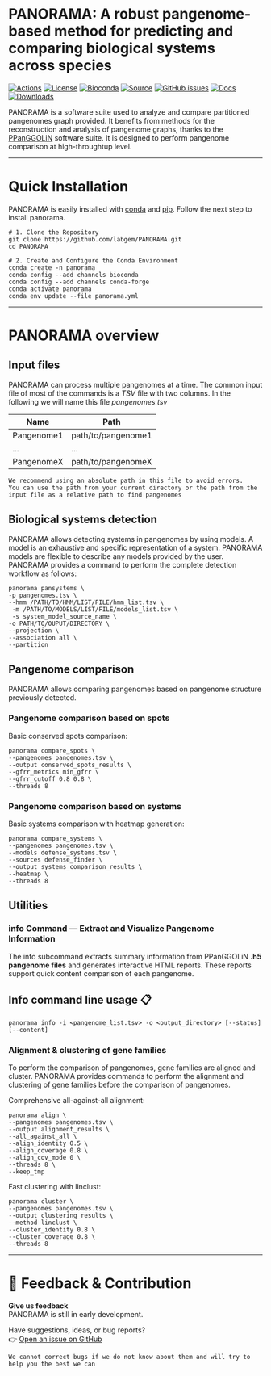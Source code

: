 # PANORAMA: A robust pangenome-based method for predicting and comparing biological systems across species

[![Actions](https://img.shields.io/github/actions/workflow/status/labgem/PANORAMA/main.yml?branch=dev&event=pull_request&label=build&logo=github)](https://github.com/labgem/PANORAMA/actions/workflows/main.yml)
[![License](https://anaconda.org/bioconda/ppanggolin/badges/license.svg)](http://www.cecill.info/licences.fr.html)
[![Bioconda](https://img.shields.io/conda/vn/bioconda/panorama?style=flat-square&maxAge=3600&logo=anaconda)](https://anaconda.org/bioconda/panorama)
[![Source](https://img.shields.io/badge/source-GitHub-303030.svg?maxAge=2678400&style=flat-square)](https://github.com/labgem/PANORAMA/)
[![GitHub issues](https://img.shields.io/github/issues/labgem/panorama.svg?style=flat-square&maxAge=600)](https://github.com/labgem/panorama/issues)
[![Docs](https://img.shields.io/readthedocs/panorama/latest?style=flat-square&maxAge=600)](https://panorama.readthedocs.io)
[![Downloads](https://anaconda.org/bioconda/panorama/badges/downloads.svg)](https://bioconda.github.io/recipes/panorama/README.html#download-stats)

PANORAMA is a software suite used to analyze and compare partitioned pangenomes graph provided. It benefits from
methods for the reconstruction and analysis of pangenome graphs, thanks to
the [PPanGGOLiN](https://github.com/labgem/PPanGGOLiN)
software suite. It is designed to perform pangenome comparison at high-throughtup level.

---

# Quick Installation

PANORAMA is easily installed with [conda](https://docs.conda.io/projects/conda/en/latest/index.html) and
[pip](https://pip.pypa.io/en/stable/). Follow the next step to install panorama.

```shell
# 1. Clone the Repository
git clone https://github.com/labgem/PANORAMA.git
cd PANORAMA

# 2. Create and Configure the Conda Environment
conda create -n panorama
conda config --add channels bioconda
conda config --add channels conda-forge
conda activate panorama
conda env update --file panorama.yml
```

[//]: # (You can find more information on the installation [here]&#40;link_read_the_doc&#41;)

---

# PANORAMA overview

## Input files

PANORAMA can process multiple pangenomes at a time.
The common input file of most of the commands is a *TSV* file with two columns.
In the following we will name this file *pangenomes.tsv*

| Name       | Path               |
|------------|--------------------|
| Pangenome1 | path/to/pangenome1 |
| ...        | ...                |
| PangenomeX | path/to/pangenomeX |

```{note}
We recommend using an absolute path in this file to avoid errors.
You can use the path from your current directory or the path from the input file as a relative path to find pangenomes
```

## Biological systems detection

PANORAMA allows detecting systems in pangenomes by using models.
A model is an exhaustive and specific representation of a system.
PANORAMA models are flexible to describe any models provided by the user.
PANORAMA provides a command to perform the complete detection workflow as follows:

```shell
panorama pansystems \
-p pangenomes.tsv \
--hmm /PATH/TO/HMM/LIST/FILE/hmm_list.tsv \
 -m /PATH/TO/MODELS/LIST/FILE/models_list.tsv \
 -s system_model_source_name \
-o PATH/TO/OUPUT/DIRECTORY \
--projection \
--association all \
--partition
```

## Pangenome comparison

PANORAMA allows comparing pangenomes based on pangenome structure previously detected.

### Pangenome comparison based on spots

Basic conserved spots comparison:

```shell
panorama compare_spots \
--pangenomes pangenomes.tsv \
--output conserved_spots_results \
--gfrr_metrics min_gfrr \
--gfrr_cutoff 0.8 0.8 \
--threads 8
```

### Pangenome comparison based on systems

Basic systems comparison with heatmap generation:

```shell
panorama compare_systems \
--pangenomes pangenomes.tsv \
--models defense_systems.tsv \
--sources defense_finder \
--output systems_comparison_results \
--heatmap \
--threads 8
```

## Utilities

### info Command — Extract and Visualize Pangenome Information

The info subcommand extracts summary information from PPanGGOLiN **.h5 pangenome files** and generates interactive HTML
reports. These reports support quick content comparison of each pangenome.

## Info command line usage ️️📋

```shell
panorama info -i <pangenome_list.tsv> -o <output_directory> [--status] [--content]
```

### Alignment & clustering of gene families

To perform the comparison of pangenomes, gene families are aligned and cluster.
PANORAMA provides commands to perform the alignment and clustering of gene families before the comparison of pangenomes.

Comprehensive all-against-all alignment:

```shell
panorama align \
--pangenomes pangenomes.tsv \
--output alignment_results \
--all_against_all \
--align_identity 0.5 \
--align_coverage 0.8 \
--align_cov_mode 0 \
--threads 8 \
--keep_tmp
```

Fast clustering with linclust:

```shell
panorama cluster \
--pangenomes pangenomes.tsv \
--output clustering_results \
--method linclust \
--cluster_identity 0.8 \
--cluster_coverage 0.8 \
--threads 8
```

---

# 💬 Feedback & Contribution

**Give us feedback**  
PANORAMA is still in early development.

Have suggestions, ideas, or bug reports?  
👉 [Open an issue on GitHub](https://github.com/labgem/PANORAMA/issues)

```{important}
We cannot correct bugs if we do not know about them and will try to help you the best we can
```
